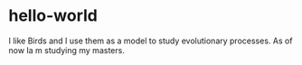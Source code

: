 # hello-world
I like Birds and I use them as a model to study evolutionary processes. As of now Ia m studying my masters.
